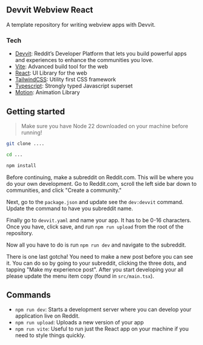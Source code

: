 ## Devvit Webview React

A template repository for writing webview apps with Devvit.

### Tech

- [Devvit](https://developers.reddit.com/docs/): Reddit’s Developer Platform that lets you build powerful apps and experiences to enhance the communities you love.
- [Vite](https://vite.dev/): Advanced build tool for the web
- [React](https://react.dev/): UI Library for the web
- [TailwindCSS](https://tailwindcss.com/): Utility first CSS framework
- [Typescript](https://www.typescriptlang.org/): Strongly typed Javascript superset
- [Motion](https://motion.dev/): Animation Library

## Getting started

> Make sure you have Node 22 downloaded on your machine before running!

```sh
git clone ....

cd ...

npm install
```

Before continuing, make a subreddit on Reddit.com. This will be where you do your own development. Go to Reddit.com, scroll the left side bar down to communities, and click "Create a community."

Next, go to the `package.json` and update see the `dev:devvit` command. Update the command to have you subreddit name.

Finally go to `devvit.yaml` and name your app. It has to be 0-16 characters. Once you have, click save, and run `npm run upload` from the root of the repository.

Now all you have to do is run `npm run dev` and navigate to the subreddit.

There is one last gotcha! You need to make a new post before you can see it. You can do so by going to your subreddit, clicking the three dots, and tapping "Make my experience post". After you start developing your all please update the menu item copy (found in `src/main.tsx`).

## Commands

- `npm run dev`: Starts a development server where you can develop your application live on Reddit.
- `npm run upload`: Uploads a new version of your app
- `npm run vite`: Useful to run just the React app on your machine if you need to style things quickly.
